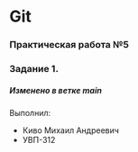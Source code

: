# Git
### Практическая работа №5
### Задание 1.
##### Изменено в ветке main

Выполнил:
* Киво Михаил Андреевич
* УВП-312
